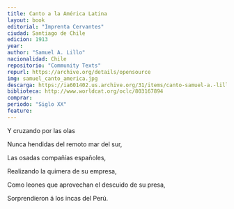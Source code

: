 ```yaml
---
title: Canto a la América Latina
layout: book
editorial: "Imprenta Cervantes"
ciudad: Santiago de Chile
edicion: 1913
year: 
author: "Samuel A. Lillo"
nacionalidad: Chile
repositorio: "Community Texts"
repurl: https://archive.org/details/opensource
img: samuel_canto_america.jpg
descarga: https://ia601402.us.archive.org/31/items/canto-samuel-a.-lillo/Canto%20-%20Samuel%20A.%20Lillo.pdf
biblioteca: http://www.worldcat.org/oclc/803167894
comprar: 
periodo: "Siglo XX"
feature: 
---
```

 

Y cruzando por las olas
 
Nunca hendidas del remoto mar del sur,
 
Las osadas compañías españoles,
 
Realizando la quimera de su empresa,
 
Como leones que aprovechan el descuido de su presa,
 
Sorprendieron á los incas del Perú.
